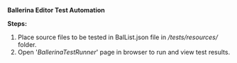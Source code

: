 ******Ballerina Editor Test Automation******

**Steps:**

1. Place source files to be tested in BalList.json file in _/tests/resources/_ folder.
2. Open '_BallerinaTestRunner_' page in browser to run and view test results.